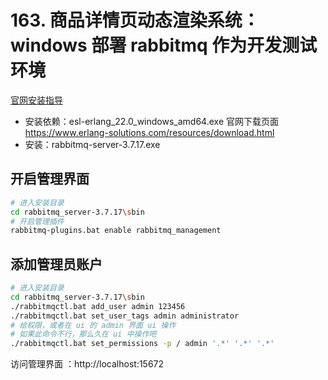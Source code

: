 # 163. 商品详情页动态渲染系统：windows 部署 rabbitmq 作为开发测试环境
[官网安装指导](https://www.rabbitmq.com/install-windows.html#installer)

- 安装依赖：esl-erlang_22.0_windows_amd64.exe
  官网下载页面 https://www.erlang-solutions.com/resources/download.html
- 安装：rabbitmq-server-3.7.17.exe

## 开启管理界面

```bash
# 进入安装目录
cd rabbitmq_server-3.7.17\sbin
# 开启管理插件
rabbitmq-plugins.bat enable rabbitmq_management
```

## 添加管理员账户

```bash
# 进入安装目录
cd rabbitmq_server-3.7.17\sbin
./rabbitmqctl.bat add_user admin 123456
./rabbitmqctl.bat set_user_tags admin administrator
# 给权限，或者在 ui 的 admin 界面 ui 操作
# 如果此命令不行，那么久在 ui 中操作吧
./rabbitmqctl.bat set_permissions -p / admin '.*' '.*' '.*'
```

访问管理界面 ：http://localhost:15672
